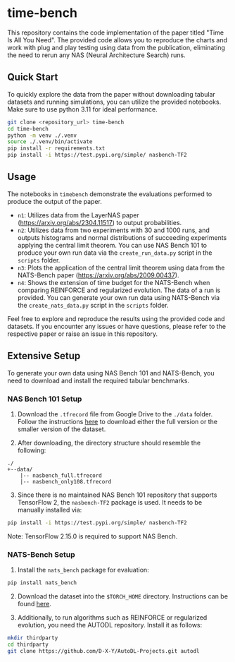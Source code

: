 # time-bench

This repository contains the code implementation of the paper titled "Time Is All You Need". The provided code allows you to reproduce the charts and work with plug and play testing using data from the publication, eliminating the need to rerun any NAS (Neural Architecture Search) runs.

## Quick Start

To quickly explore the data from the paper without downloading tabular datasets and running simulations, you can utilize the provided notebooks.
Make sure to use python 3.11 for ideal performance.

```bash
git clone <repository_url> time-bench
cd time-bench
python -m venv ./.venv
source ./.venv/bin/activate
pip install -r requirements.txt
pip install -i https://test.pypi.org/simple/ nasbench-TF2
```

## Usage

The notebooks in `timebench` demonstrate the evaluations performed to produce the output of the paper.

- `n1`: Utilizes data from the LayerNAS paper (https://arxiv.org/abs/2304.11517) to output probabilities.
- `n2`: Utilizes data from two experiments with 30 and 1000 runs, and outputs histograms and normal distributions of succeeding experiments applying the central limit theorem. You can use NAS Bench 101 to produce your own run data via the `create_run_data.py` script in the `scripts` folder.
- `n3`: Plots the application of the central limit theorem using data from the NATS-Bench paper (https://arxiv.org/abs/2009.00437).
- `n4`: Shows the extension of time budget for the NATS-Bench when comparing REINFORCE and regularized evolution. The data of a run is provided. You can generate your own run data using NATS-Bench via the `create_nats_data.py` script in the `scripts` folder.

Feel free to explore and reproduce the results using the provided code and datasets. If you encounter any issues or have questions, please refer to the respective paper or raise an issue in this repository.


## Extensive Setup

To generate your own data using NAS Bench 101 and NATS-Bench, you need to download and install the required tabular benchmarks.

### NAS Bench 101 Setup

1. Download the `.tfrecord` file from Google Drive to the `./data` folder. Follow the instructions [here](https://github.com/google-research/nasbench?tab=readme-ov-file#download-the-dataset) to download either the full version or the smaller version of the dataset.

2. After downloading, the directory structure should resemble the following:

```
./
+--data/
    |-- nasbench_full.tfrecord
    |-- nasbench_only108.tfrecord
```

3. Since there is no maintained NAS Bench 101 repository that supports TensorFlow 2, the `nasbench-TF2` package is used. It needs to be manually installed via:

```bash
pip install -i https://test.pypi.org/simple/ nasbench-TF2
```

Note: TensorFlow 2.15.0 is required to support NAS Bench.

### NATS-Bench Setup

1. Install the `nats_bench` package for evaluation:

```bash
pip install nats_bench
```

2. Download the dataset into the `$TORCH_HOME` directory. Instructions can be found [here](https://github.com/D-X-Y/AutoDL-Projects?tab=readme-ov-file#requirements-and-preparation).

3. Additionally, to run algorithms such as REINFORCE or regularized evolution, you need the AUTODL repository. Install it as follows:

```bash
mkdir thirdparty
cd thirdparty
git clone https://github.com/D-X-Y/AutoDL-Projects.git autodl
```

